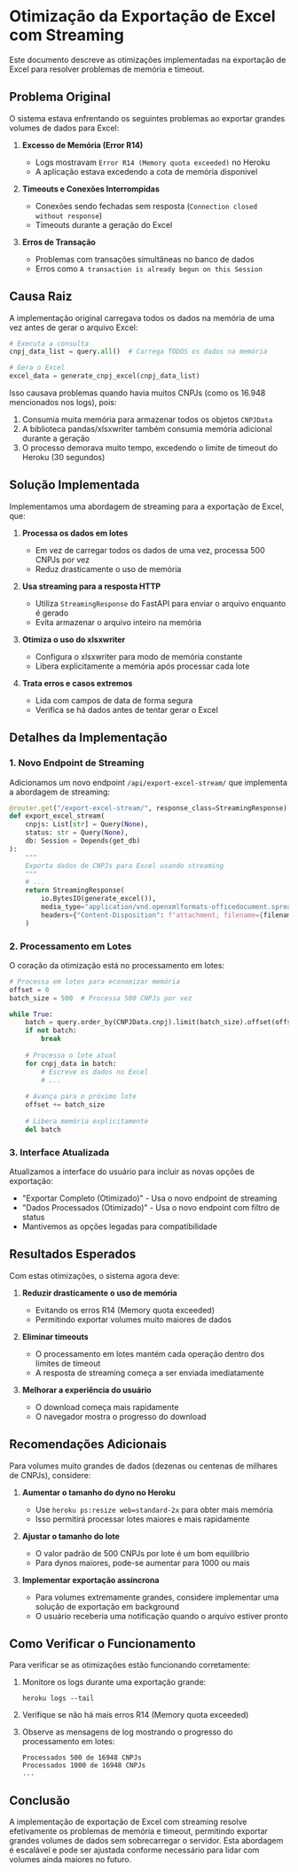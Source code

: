 # Otimização da Exportação de Excel com Streaming

Este documento descreve as otimizações implementadas na exportação de Excel para resolver problemas de memória e timeout.

## Problema Original

O sistema estava enfrentando os seguintes problemas ao exportar grandes volumes de dados para Excel:

1. **Excesso de Memória (Error R14)**
   - Logs mostravam `Error R14 (Memory quota exceeded)` no Heroku
   - A aplicação estava excedendo a cota de memória disponível

2. **Timeouts e Conexões Interrompidas**
   - Conexões sendo fechadas sem resposta (`Connection closed without response`)
   - Timeouts durante a geração do Excel

3. **Erros de Transação**
   - Problemas com transações simultâneas no banco de dados
   - Erros como `A transaction is already begun on this Session`

## Causa Raiz

A implementação original carregava todos os dados na memória de uma vez antes de gerar o arquivo Excel:

```python
# Executa a consulta
cnpj_data_list = query.all()  # Carrega TODOS os dados na memória

# Gera o Excel
excel_data = generate_cnpj_excel(cnpj_data_list)
```

Isso causava problemas quando havia muitos CNPJs (como os 16.948 mencionados nos logs), pois:

1. Consumia muita memória para armazenar todos os objetos `CNPJData`
2. A biblioteca pandas/xlsxwriter também consumia memória adicional durante a geração
3. O processo demorava muito tempo, excedendo o limite de timeout do Heroku (30 segundos)

## Solução Implementada

Implementamos uma abordagem de streaming para a exportação de Excel, que:

1. **Processa os dados em lotes**
   - Em vez de carregar todos os dados de uma vez, processa 500 CNPJs por vez
   - Reduz drasticamente o uso de memória

2. **Usa streaming para a resposta HTTP**
   - Utiliza `StreamingResponse` do FastAPI para enviar o arquivo enquanto é gerado
   - Evita armazenar o arquivo inteiro na memória

3. **Otimiza o uso do xlsxwriter**
   - Configura o xlsxwriter para modo de memória constante
   - Libera explicitamente a memória após processar cada lote

4. **Trata erros e casos extremos**
   - Lida com campos de data de forma segura
   - Verifica se há dados antes de tentar gerar o Excel

## Detalhes da Implementação

### 1. Novo Endpoint de Streaming

Adicionamos um novo endpoint `/api/export-excel-stream/` que implementa a abordagem de streaming:

```python
@router.get("/export-excel-stream/", response_class=StreamingResponse)
def export_excel_stream(
    cnpjs: List[str] = Query(None),
    status: str = Query(None),
    db: Session = Depends(get_db)
):
    """
    Exporta dados de CNPJs para Excel usando streaming
    """
    # ...
    return StreamingResponse(
        io.BytesIO(generate_excel()),
        media_type="application/vnd.openxmlformats-officedocument.spreadsheetml.sheet",
        headers={"Content-Disposition": f"attachment; filename={filename}"}
    )
```

### 2. Processamento em Lotes

O coração da otimização está no processamento em lotes:

```python
# Processa em lotes para economizar memória
offset = 0
batch_size = 500  # Processa 500 CNPJs por vez

while True:
    batch = query.order_by(CNPJData.cnpj).limit(batch_size).offset(offset).all()
    if not batch:
        break
        
    # Processa o lote atual
    for cnpj_data in batch:
        # Escreve os dados no Excel
        # ...
    
    # Avança para o próximo lote
    offset += batch_size
    
    # Libera memória explicitamente
    del batch
```

### 3. Interface Atualizada

Atualizamos a interface do usuário para incluir as novas opções de exportação:

- "Exportar Completo (Otimizado)" - Usa o novo endpoint de streaming
- "Dados Processados (Otimizado)" - Usa o novo endpoint com filtro de status
- Mantivemos as opções legadas para compatibilidade

## Resultados Esperados

Com estas otimizações, o sistema agora deve:

1. **Reduzir drasticamente o uso de memória**
   - Evitando os erros R14 (Memory quota exceeded)
   - Permitindo exportar volumes muito maiores de dados

2. **Eliminar timeouts**
   - O processamento em lotes mantém cada operação dentro dos limites de timeout
   - A resposta de streaming começa a ser enviada imediatamente

3. **Melhorar a experiência do usuário**
   - O download começa mais rapidamente
   - O navegador mostra o progresso do download

## Recomendações Adicionais

Para volumes muito grandes de dados (dezenas ou centenas de milhares de CNPJs), considere:

1. **Aumentar o tamanho do dyno no Heroku**
   - Use `heroku ps:resize web=standard-2x` para obter mais memória
   - Isso permitirá processar lotes maiores e mais rapidamente

2. **Ajustar o tamanho do lote**
   - O valor padrão de 500 CNPJs por lote é um bom equilíbrio
   - Para dynos maiores, pode-se aumentar para 1000 ou mais

3. **Implementar exportação assíncrona**
   - Para volumes extremamente grandes, considere implementar uma solução de exportação em background
   - O usuário receberia uma notificação quando o arquivo estiver pronto

## Como Verificar o Funcionamento

Para verificar se as otimizações estão funcionando corretamente:

1. Monitore os logs durante uma exportação grande:
   ```
   heroku logs --tail
   ```

2. Verifique se não há mais erros R14 (Memory quota exceeded)

3. Observe as mensagens de log mostrando o progresso do processamento em lotes:
   ```
   Processados 500 de 16948 CNPJs
   Processados 1000 de 16948 CNPJs
   ...
   ```

## Conclusão

A implementação de exportação de Excel com streaming resolve efetivamente os problemas de memória e timeout, permitindo exportar grandes volumes de dados sem sobrecarregar o servidor. Esta abordagem é escalável e pode ser ajustada conforme necessário para lidar com volumes ainda maiores no futuro.
